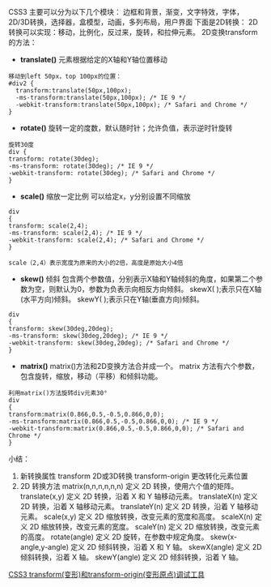 CSS3 主要可以分为以下几个模块：
边框和背景，渐变，文字特效，字体，2D/3D转换，选择器，盒模型，动画，多列布局，用户界面
下面是2D转换：
2D转换可以实现：移动，比例化，反过来，旋转，和拉伸元素。
2D变换transform的方法：
- **translate()**
元素根据给定的X轴和Y轴位置移动
```
移动到left 50px，top 100px的位置：
#div2 {
  transform:translate(50px,100px);
  -ms-transform:translate(50px,100px); /* IE 9 */
  -webkit-transform:translate(50px,100px); /* Safari and Chrome */
}
```
- **rotate()**
旋转一定的度数，默认随时针；允许负值，表示逆时针旋转
```
旋转30度
div { 
transform: rotate(30deg); 
-ms-transform: rotate(30deg); /* IE 9 */ 
-webkit-transform: rotate(30deg); /* Safari and Chrome */ 
}  
```
- **scale()**
缩放一定比例
可以给定x，y分别设置不同缩放
```
div 
{ 
transform: scale(2,4); 
-ms-transform: scale(2,4); /* IE 9 */ 
-webkit-transform: scale(2,4); /* Safari and Chrome */ 
}  

scale（2,4）表示宽度为原来的大小的2倍，高度是原始大小4倍
```
- **skew()**
倾斜
包含两个参数值，分别表示X轴和Y轴倾斜的角度，如果第二个参数为空，则默认为0，参数为负表示向相反方向倾斜。
skewX( );表示只在X轴(水平方向)倾斜。
skewY( );表示只在Y轴(垂直方向)倾斜。 
```
div 
{ 
transform: skew(30deg,20deg); 
-ms-transform: skew(30deg,20deg); /* IE 9 */ 
-webkit-transform: skew(30deg,20deg); /* Safari and Chrome */ 
}  
```
- **matrix()**
matrix()方法和2D变换方法合并成一个。
matrix 方法有六个参数，包含旋转，缩放，移动（平移）和倾斜功能。
```
利用matrix()方法旋转div元素30°
div 
{ 
transform:matrix(0.866,0.5,-0.5,0.866,0,0); 
-ms-transform:matrix(0.866,0.5,-0.5,0.866,0,0); /* IE 9 */ 
-webkit-transform:matrix(0.866,0.5,-0.5,0.866,0,0); /* Safari and Chrome */ 
}  
```
小结：
1. 新转换属性
transform	2D或3D转换
transform-origin 更改转化元素位置
2. 2D 转换方法
matrix(n,n,n,n,n,n)	定义 2D 转换，使用六个值的矩阵。
translate(x,y)	定义 2D 转换，沿着 X 和 Y 轴移动元素。
translateX(n)	定义 2D 转换，沿着 X 轴移动元素。
translateY(n)	定义 2D 转换，沿着 Y 轴移动元素。
scale(x,y)	定义 2D 缩放转换，改变元素的宽度和高度。
scaleX(n)	定义 2D 缩放转换，改变元素的宽度。
scaleY(n)	定义 2D 缩放转换，改变元素的高度。
rotate(angle)	定义 2D 旋转，在参数中规定角度。
skew(x-angle,y-angle)	定义 2D 倾斜转换，沿着 X 和 Y 轴。
skewX(angle)	定义 2D 倾斜转换，沿着 X 轴。
skewY(angle)	定义 2D 倾斜转换，沿着 Y 轴。

[CSS3 transform(变形)和transform-origin(变形原点)调试工具](https://www.w3cschool.cn/tools/index?name=css3_transform)
